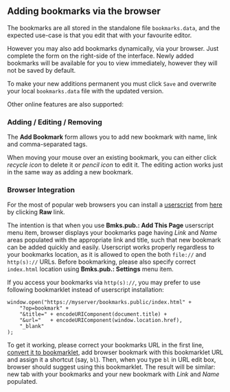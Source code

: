 Adding bookmarks via the browser
--------------------------------

The bookmarks are all stored in the standalone file `bookmarks.data`, and
the expected use-case is that you edit that with your favourite editor.

However you may also add bookmarks dynamically, via your browser.  Just
complete the form on the right-side of the interface.  Newly added bookmarks
will be available for you to view immediately, however they will not be
saved by default.

To make your new additions permanent you must click `Save` and overwrite
your local `bookmarks.data` file with the updated version.

Other online features are also supported:


### Adding / Editing / Removing


The **Add Bookmark** form allows you to add new bookmark with name, link and comma-separated tags.

When moving your mouse over an existing bookmark, you can either click *recycle icon* to delete it or *pencil icon* to edit it.  The editing action works just in the same way as adding a new bookmark.

### Browser Integration

For the most of popular web browsers you can install a [userscript](https://en.wikipedia.org/wiki/Greasemonkey)
from [here](Mundo%20GEEK/_Visual_Studio_Code/mis_proyectos/personal/libros.data/add-bookmark.user.js) by clicking **Raw** link.

The intention is that when you use **Bmks.pub.: Add This Page** userscript menu item, browser displays your bookmarks page
having *Link* and *Name* areas populated with the appropriate link and title, such that new bookmark can be added quickly and easily.
Userscript works properly regardless to your bookmarks location, as it is allowed to open the both `file://` and
`http(s)://` URLs. Before bookmarking, please also specify correct `index.html` location using **Bmks.pub.: Settings** menu item.

If you access your bookmarks via `http(s)://`, you may prefer to use following bookmarklet instead of userscript installation:

    window.open("https://myserver/bookmarks.public/index.html" +
        "?op=bookmark" +
        "&title=" + encodeURIComponent(document.title) +
        "&url="   + encodeURIComponent(window.location.href),
        "_blank"
    );

To get it working, please correct your bookmarks URL in the first line, [convert it to bookmarklet](http://mrcoles.com/bookmarklet/),
add browser bookmark with this bookmarklet URL and assign it a shortcut (say, `bl`). Then, when you type `bl` in URL edit box,
browser should suggest using this bookmarklet. The result will be similar: new tab with your bookmarks and your new bookmark
with *Link* and *Name* populated.
